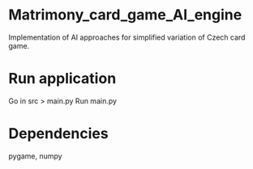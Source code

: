 # Matrimony_card_game_AI_engine

Implementation of AI approaches for simplified variation of Czech card game.

# Run application

Go in src > main.py
Run main.py

# Dependencies

pygame, numpy
